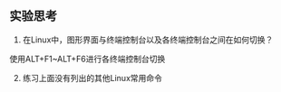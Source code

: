 ## 实验思考

1. 在Linux中，图形界面与终端控制台以及各终端控制台之间在如何切换？

使用ALT+F1~ALT+F6进行各终端控制台切换



2. 练习上面没有列出的其他Linux常用命令